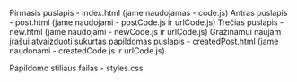 Pirmasis puslapis - index.html (jame naudojamas - code.js)
Antras puslapis - post.html (jame naudojami - postCode.js ir urlCode.js)
Trečias puslapis - new.html (jame naudojami - newCode.js ir urlCode.js)
Gražinamui naujam įrašui atvaizduoti sukurtas papildomas puslapis - createdPost.html (jame naudonami - createdCode.js ir urlCode.js)

Papildomo stiliaus failas - styles.css

